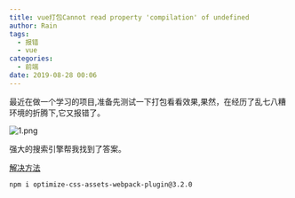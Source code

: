 ```yaml
---
title: vue打包Cannot read property 'compilation' of undefined
author: Rain
tags:
  - 报错
  - vue
categories:
  - 前端
date: 2019-08-28 00:06
---
```


<Boxx/>

最近在做一个学习的项目,准备先测试一下打包看看效果,果然，在经历了乱七八糟环境的折腾下,它又报错了。

![1.png](https://i.loli.net/2019/08/28/UYAtG6RwDEkpZzQ.png)

强大的搜索引擎帮我找到了答案。

[解决方法](http://m.hangge.com/news/cache/detail_2468.html"解决方法")

```shell
npm i optimize-css-assets-webpack-plugin@3.2.0
```

<Vssue :title="$title" />

